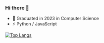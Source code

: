 ### Hi there 👋

- 🍻 Graduated in 2023 in Computer Science
- ⚡ Python / JavaScript

[![Top Langs](https://github-readme-stats.vercel.app/api/top-langs/?username=yimingmeng01&langs_count=8)](https://github.com/anuraghazra/github-readme-stats)
